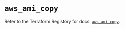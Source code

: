 # `aws_ami_copy`

Refer to the Terraform Registory for docs: [`aws_ami_copy`](https://registry.terraform.io/providers/hashicorp/aws/5.23.1/docs/resources/ami_copy).
